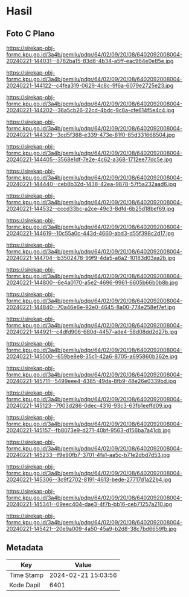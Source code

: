 # Hasil

## Foto C Plano

https://sirekap-obj-formc.kpu.go.id/3a4b/pemilu/pdpr/64/02/09/20/08/6402092008004-20240221-144031--8782ba15-83d8-4b34-a5ff-eac964e0e85e.jpg

https://sirekap-obj-formc.kpu.go.id/3a4b/pemilu/pdpr/64/02/09/20/08/6402092008004-20240221-144122--c4fea319-0629-4c8c-9f6a-6079e2725e23.jpg

https://sirekap-obj-formc.kpu.go.id/3a4b/pemilu/pdpr/64/02/09/20/08/6402092008004-20240221-144202--36a5cb26-22cd-4bdc-9c8a-cfe614f5e4c4.jpg

https://sirekap-obj-formc.kpu.go.id/3a4b/pemilu/pdpr/64/02/09/20/08/6402092008004-20240221-144323--3cd5f388-e339-473e-81f0-85d331668504.jpg

https://sirekap-obj-formc.kpu.go.id/3a4b/pemilu/pdpr/64/02/09/20/08/6402092008004-20240221-144405--3568e1df-7e2e-4c62-a368-1712ee77dc5e.jpg

https://sirekap-obj-formc.kpu.go.id/3a4b/pemilu/pdpr/64/02/09/20/08/6402092008004-20240221-144440--ceb8b32d-1438-42ea-9878-57f5a232aad6.jpg

https://sirekap-obj-formc.kpu.go.id/3a4b/pemilu/pdpr/64/02/09/20/08/6402092008004-20240221-144532--cccd33bc-a2ce-49c3-8dfd-6b25d18bef69.jpg

https://sirekap-obj-formc.kpu.go.id/3a4b/pemilu/pdpr/64/02/09/20/08/6402092008004-20240221-144619--10c55a0c-443d-4660-abd3-d55f398c2d17.jpg

https://sirekap-obj-formc.kpu.go.id/3a4b/pemilu/pdpr/64/02/09/20/08/6402092008004-20240221-144704--b3502478-99f9-4da5-a6a2-10183d03aa2b.jpg

https://sirekap-obj-formc.kpu.go.id/3a4b/pemilu/pdpr/64/02/09/20/08/6402092008004-20240221-144800--6e4a0170-a5e2-4696-9961-6605b66b0b8b.jpg

https://sirekap-obj-formc.kpu.go.id/3a4b/pemilu/pdpr/64/02/09/20/08/6402092008004-20240221-144840--70a46e6e-92e0-4645-8a00-774e258ef7ef.jpg

https://sirekap-obj-formc.kpu.go.id/3a4b/pemilu/pdpr/64/02/09/20/08/6402092008004-20240221-144921--c4dfd906-680d-4457-ade4-58d08dd2d27b.jpg

https://sirekap-obj-formc.kpu.go.id/3a4b/pemilu/pdpr/64/02/09/20/08/6402092008004-20240221-145000--659be8e8-35c1-42a6-8705-a695860b362e.jpg

https://sirekap-obj-formc.kpu.go.id/3a4b/pemilu/pdpr/64/02/09/20/08/6402092008004-20240221-145711--5499eee4-4385-49da-8fb9-48e26e0339bd.jpg

https://sirekap-obj-formc.kpu.go.id/3a4b/pemilu/pdpr/64/02/09/20/08/6402092008004-20240221-145123--7903d286-0dec-4316-93c3-63fb1eeffd09.jpg

https://sirekap-obj-formc.kpu.go.id/3a4b/pemilu/pdpr/64/02/09/20/08/6402092008004-20240221-145157--fb8073e9-d271-40bf-9563-d156ba7a41cb.jpg

https://sirekap-obj-formc.kpu.go.id/3a4b/pemilu/pdpr/64/02/09/20/08/6402092008004-20240221-145233--f9e90fb7-3701-4fa1-aa5c-b71e2dbd7d53.jpg

https://sirekap-obj-formc.kpu.go.id/3a4b/pemilu/pdpr/64/02/09/20/08/6402092008004-20240221-145306--3c9f2702-8191-4613-bede-27717d1a22b4.jpg

https://sirekap-obj-formc.kpu.go.id/3a4b/pemilu/pdpr/64/02/09/20/08/6402092008004-20240221-145341--09eec404-dae3-4f7b-bb16-ceb71257a210.jpg

https://sirekap-obj-formc.kpu.go.id/3a4b/pemilu/pdpr/64/02/09/20/08/6402092008004-20240221-145421--20e9a009-4a50-45a9-b2d8-38c7bd6659fb.jpg


## Metadata

| Key        | Value               |
| ---------- | ------------------- |
| Time Stamp | 2024-02-21 15:03:56 |
| Kode Dapil | 6401                |



